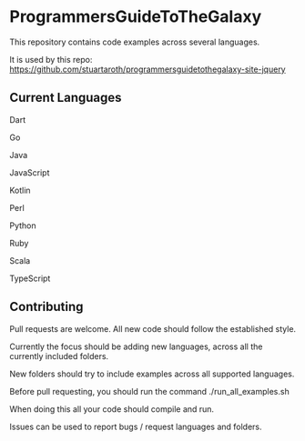 # ProgrammersGuideToTheGalaxy

This repository contains code examples across several languages.

It is used by this repo:
https://github.com/stuartaroth/programmersguidetothegalaxy-site-jquery

## Current Languages

Dart

Go

Java

JavaScript

Kotlin

Perl

Python

Ruby

Scala

TypeScript

## Contributing

Pull requests are welcome. All new code should follow the established style.

Currently the focus should be adding new languages, across all the currently included folders.

New folders should try to include examples across all supported languages.

Before pull requesting, you should run the command ./run_all_examples.sh

When doing this all your code should compile and run.

Issues can be used to report bugs / request languages and folders.

